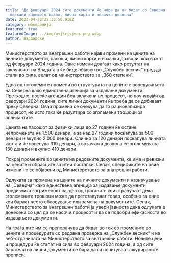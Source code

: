 ```yaml
---
title: "До февруари 2024 сите документи ќе мора да ви бидат со Северна: Ќе
  поскапи вадењето пасош, лична карта и возачка дозвола"
date: 2023-04-22T22:33:50.918Z
category: македонија
featured: true
featuredImage: ../img/uvjkrjsjeas.png.webp
author: Вардарски
---
```


Министерството за внатрешни работи најави промени на цените на личните документи, пасоши, лични карти и возачки дозволи, кои важат од февруари 2024 година. Овие измени доаѓаат како резултат на заклучокот на Владата а ќе биде објавен во „Службен весник“ пред да стапи во сила, велат од министерството за „360 степени“.

Една од поголемите промени во структурата на цените е воведувањето на Северна како единствена агенција за издавање документи. Претходно, повеќе агенции беа вклучени во процесот, но почнувајќи од февруари 2024 година, сите лични документи ќе треба да се добиваат преку Северна. Оваа промена се очекува да го рационализира процесот, но исто така ќе резултира со зголемени трошоци за апликантите.

Цената на пасошот за физички лица до 27 години ќе остане непроменета на 1.500 денари, а за над 27 години поскапува за 500 денари и вкупно 2.000 денари. Слично за 120 денари поскапува личната карта и ќе изнесува 310 денари, а возачката дозвола се зголемува за 130 денари и вкупно 410 денари.

Покрај промените во цените на редовните документи, ќе има и ревизии на цените и обрасците за итни постапки. Сепак, спецификите на овие измени не се објавени од Министерството за внатрешни работи.

Одлуката за промена на цените на личните документи и назначување на „Северна“ како единствена агенција за издавање документи предизвика загриженост кај дел од граѓаните кои стравуваат дека зголемените трошоци може да претставуваат товар, особено за оние кои бараат често обновување или замена на документите. Сепак, Министерството за внатрешни работи ја увери јавноста дека одлуката е донесена со цел да се насочи процесот и да се подобри ефикасноста во издавањето документи.

На граѓаните им се препорачува да бидат во тек со промените во цените и процедурите со редовна проверка на „Службен весник“ и на веб-страницата на Министерството за внатрешни работи. Новите цени и процедури ќе стапат на сила во февруари 2024 година, а од сите баратели на лични документи се бара да ги почитуваат ажурираните прописи.
